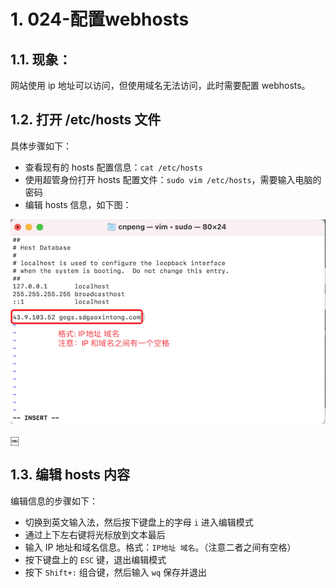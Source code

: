 # 1. 024-配置webhosts


## 1.1. 现象：

网站使用 ip 地址可以访问，但使用域名无法访问，此时需要配置 webhosts。

## 1.2. 打开 /etc/hosts 文件

具体步骤如下：

* 查看现有的 hosts 配置信息：`cat /etc/hosts`
* 使用超管身份打开 hosts 配置文件：`sudo vim /etc/hosts`，需要输入电脑的密码
* 编辑 hosts 信息，如下图：

![](pics/20230201143208056_1345776675.png)

￼

## 1.3. 编辑 hosts 内容

编辑信息的步骤如下：

* 切换到英文输入法，然后按下键盘上的字母 `i` 进入编辑模式
* 通过上下左右键将光标放到文本最后
* 输入 IP 地址和域名信息。格式：`IP地址 域名`。（注意二者之间有空格）
* 按下键盘上的 `ESC` 键，退出编辑模式
* 按下 `Shift+:` 组合键，然后输入 `wq` 保存并退出


